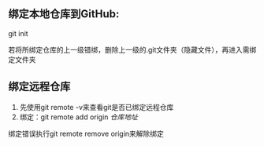 ## 绑定本地仓库到GitHub:

git init

若将所绑定仓库的上一级错绑，删除上一级的.git文件夹（隐藏文件），再进入需绑定文件夹

## 绑定远程仓库

1. 先使用git remote -v来查看git是否已绑定远程仓库 
2. 绑定：git remote add origin *仓库地址*

绑定错误执行git remote remove origin来解除绑定